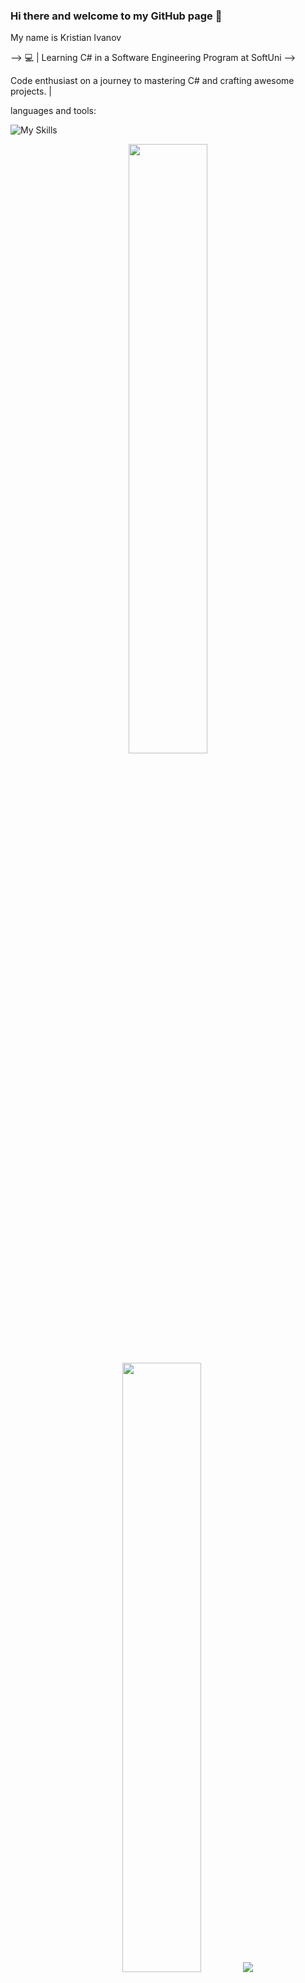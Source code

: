 ### Hi there and welcome to my GitHub page 👋

My name is Kristian Ivanov

-->
💻 | Learning C# in a Software Engineering Program at SoftUni  -->

Code enthusiast on a journey to mastering C# and crafting awesome projects. |

languages and tools:


![My Skills](https://go-skill-icons.vercel.app/api/icons?i=azure,cs,html,css,docker,js,sqlserver&perline=7&theme=dark)




<p align="center">
  <img height="50%" width="auto" src ="https://github-readme-stats.vercel.app/api?username=KristianAntoanov&show_icons=true&count_private=true&theme=darcula&hide_border=true&hide=issues,contribs&bg_color=00000000">
  <img height="50%" width="auto" src ="https://github-readme-stats.vercel.app/api/top-langs/?username=KristianAntoanov&layout=compact&hide_border=true&theme=darcula&bg_color=00000000&langs_count=6&hide=jupyter%20notebook,tex,css,php&exclude_repo=Pacman-AI">
  <img src ="https://github-readme-streak-stats.herokuapp.com?user=KristianAntoanov&theme=darcula&hide_border=true&background=FFFFFF00">
  <br>
  <br>
</p>
